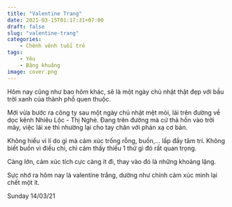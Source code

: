 ```yaml
---
title: "Valentine Trang"
date: 2021-03-15T01:17:31+07:00
draft: false
slug: "valentine-trang"
categories:
    - Chênh vênh tuổi trẻ
tags:
    - Yêu
    - Bâng khuâng
image: cover.png
---
```


Hôm nay cũng như bao hôm khác, sẽ là một ngày chủ nhật thật đẹp với bầu trời xanh của thành phố quen thuộc.

Mới vừa bước ra công ty sau một ngày chủ nhật mệt mỏi, lái trên đường về dọc kênh Nhiêu Lộc - Thị Nghè. Đang trên đường mà cứ thả hồn vào trời mây, việc lái xe thì nhường lại cho tay chân với phản xạ cơ bản.

Không hiểu vì lí do gì mà cảm xúc trống rỗng, buồn,... lấp đầy tâm trí. Không biết buồn vì điều chi, chỉ cảm thấy thiếu 1 thứ gì đó rất quan trọng.

Càng lớn, cảm xúc tích cực càng ít đi, thay vào đó là những khoảng lặng.

Sực nhớ ra hôm nay là valentine trắng, dường như chính cảm xúc mình lại chết một ít.

Sunday 14/03/21